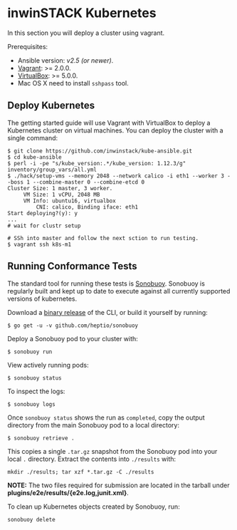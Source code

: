 # inwinSTACK Kubernetes 
In this section you will deploy a cluster using vagrant.

Prerequisites:
* Ansible version: *v2.5 (or newer)*.
* [Vagrant](https://www.vagrantup.com/downloads.html): >= 2.0.0.
* [VirtualBox](https://www.virtualbox.org/wiki/Downloads): >= 5.0.0.
* Mac OS X need to install `sshpass` tool.

## Deploy Kubernetes
The getting started guide will use Vagrant with VirtualBox to deploy a Kubernetes cluster on virtual machines. You can deploy the cluster with a single command:
```shell
$ git clone https://github.com/inwinstack/kube-ansible.git
$ cd kube-ansible
$ perl -i -pe "s/kube_version:.*/kube_version: 1.12.3/g" inventory/group_vars/all.yml
$ ./hack/setup-vms --memory 2048 --network calico -i eth1 --worker 3 --boss 1 --combine-master 0 --combine-etcd 0
Cluster Size: 1 master, 3 worker.
     VM Size: 1 vCPU, 2048 MB
     VM Info: ubuntu16, virtualbox
         CNI: calico, Binding iface: eth1
Start deploying?(y): y
...
# wait for clustr setup

# SSh into master and follow the next sction to run testing.
$ vagrant ssh k8s-m1
```

## Running Conformance Tests
The standard tool for running these tests is
[Sonobuoy](https://github.com/heptio/sonobuoy).  Sonobuoy is
regularly built and kept up to date to execute against all
currently supported versions of kubernetes.

Download a [binary release](https://github.com/heptio/sonobuoy/releases) of the CLI, or build it yourself by running:

```
$ go get -u -v github.com/heptio/sonobuoy
```

Deploy a Sonobuoy pod to your cluster with:

```
$ sonobuoy run
```

View actively running pods:

```
$ sonobuoy status
```

To inspect the logs:

```
$ sonobuoy logs
```

Once `sonobuoy status` shows the run as `completed`, copy the output directory from the main Sonobuoy pod to
a local directory:

```
$ sonobuoy retrieve .
```

This copies a single `.tar.gz` snapshot from the Sonobuoy pod into your local
`.` directory. Extract the contents into `./results` with:

```
mkdir ./results; tar xzf *.tar.gz -C ./results
```

**NOTE:** The two files required for submission are located in the tarball under **plugins/e2e/results/{e2e.log,junit.xml}**.

To clean up Kubernetes objects created by Sonobuoy, run:

```
sonobuoy delete
```